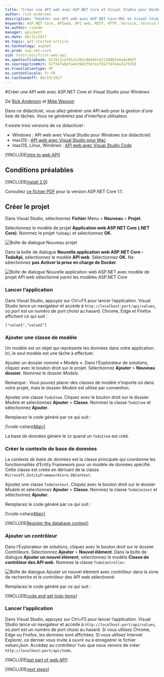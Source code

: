 ```yaml
---
title: "Créer une API web avec ASP.NET Core et Visual Studio pour Windows"
author: rick-anderson
description: "Générer une API web avec ASP.NET Core MVC et Visual Studio pour Windows"
keywords: ASP.NET Core, APIweb, API web, REST, HTTP, Service, Service HTTP
ms.author: riande
manager: wpickett
ms.date: 08/15/2017
ms.topic: get-started-article
ms.technology: aspnet
ms.prod: asp.net-core
uid: tutorials/first-web-api
ms.openlocfilehash: 617b11cd7652e393c06446c62138802e4a4e90df
ms.sourcegitcommit: 67f54fabbfa4e3942f5bfe1f8a7fdfe4a7a75358
ms.translationtype: HT
ms.contentlocale: fr-FR
ms.lasthandoff: 09/19/2017
---
```

#<a name="create-a-web-api-with-aspnet-core-and-visual-studio-for-windows"></a>Créer une API web avec ASP.NET Core et Visual Studio pour Windows

De [Rick Anderson](https://twitter.com/RickAndMSFT) et [Mike Wasson](https://github.com/mikewasson)

Dans ce didacticiel, vous allez générer une API web pour la gestion d’une liste de tâches. Vous ne générerez pas d’interface utilisateur.

Il existe trois versions de ce didacticiel :

* Windows : API web avec Visual Studio pour Windows (ce didacticiel)
* macOS : [API web avec Visual Studio pour Mac](xref:tutorials/first-web-api-mac)
* macOS, Linux, Windows : [API web avec Visual Studio Code](xref:tutorials/web-api-vsc)

<!-- WARNING: The code AND images in this doc are used by uid: tutorials/web-api-vsc, tutorials/first-web-api-mac and tutorials/first-web-api. If you change any code/images in this tutorial, update uid: tutorials/web-api-vsc -->

[!INCLUDE[intro to web API](../includes/webApi/intro.md)]

## <a name="prerequisites"></a>Conditions préalables

[!INCLUDE[install 2.0](../includes/install2.0.md)]

Consultez [ce fichier PDF](https://github.com/aspnet/Docs/blob/master/aspnetcore/tutorials/first-web-api/_static/_webAPI.pdf) pour la version ASP.NET Core 1.1.

## <a name="create-the-project"></a>Créer le projet

Dans Visual Studio, sélectionnez **Fichier** Menu > **Nouveau** > **Projet**.

Sélectionnez le modèle de projet **Application web ASP.NET Core (.NET Core)**. Nommez le projet `TodoApi` et sélectionnez **OK**.

![Boîte de dialogue Nouveau projet](first-web-api/_static/new-project.png)

Dans la boîte de dialogue **Nouvelle application web ASP.NET Core - TodoApi**, sélectionnez le modèle **API web**. Sélectionnez **OK**. Ne sélectionnez **pas** **Activer la prise en charge de Docker**.

![Boîte de dialogue Nouvelle application web ASP.NET avec modèle de projet API web sélectionné parmi les modèles ASP.NET Core](first-web-api/_static/web-api-project.png)

### <a name="launch-the-app"></a>Lancer l’application

Dans Visual Studio, appuyez sur Ctrl+F5 pour lancer l’application. Visual Studio lance un navigateur et accède à `http://localhost:port/api/values`, où *port* est un numéro de port choisi au hasard. Chrome, Edge et Firefox affichent ce qui suit :

```
["value1","value2"]
``` 

### <a name="add-a-model-class"></a>Ajouter une classe de modèle

Un modèle est un objet qui représente les données dans votre application. Ici, le seul modèle est une tâche à effectuer.

Ajoutez un dossier nommé « Models ». Dans l’Explorateur de solutions, cliquez avec le bouton droit sur le projet. Sélectionnez **Ajouter** > **Nouveau dossier**. Nommez le dossier *Models*.

Remarque : Vous pouvez placer des classes de modèle n’importe où dans votre projet, mais le dossier *Models* est utilisé par convention.

Ajoutez une classe `TodoItem`. Cliquez avec le bouton droit sur le dossier *Models* et sélectionnez **Ajouter** > **Classe**. Nommez la classe `TodoItem` et sélectionnez **Ajouter**.

Remplacez le code généré par ce qui suit :

[!code-csharp[Main](first-web-api/sample/TodoApi/Models/TodoItem.cs)]

La base de données génère le `Id` quand un `TodoItem` est créé.

### <a name="create-the-database-context"></a>Créer le contexte de base de données

Le *contexte de base de données* est la classe principale qui coordonne les fonctionnalités d’Entity Framework pour un modèle de données spécifié. Cette classe est créée en dérivant de la classe `Microsoft.EntityFrameworkCore.DbContext`.

Ajoutez une classe `TodoContext`. Cliquez avec le bouton droit sur le dossier *Models* et sélectionnez **Ajouter** > **Classe**. Nommez la classe `TodoContext` et sélectionnez **Ajouter**.

Remplacez le code généré par ce qui suit :

[!code-csharp[Main](first-web-api/sample/TodoApi/Models/TodoContext.cs)]

[!INCLUDE[Register the database context](../includes/webApi/register_dbContext.md)]

### <a name="add-a-controller"></a>Ajouter un contrôleur

Dans l’Explorateur de solutions, cliquez avec le bouton droit sur le dossier *Contrôleurs*. Sélectionnez **Ajouter** > **Nouvel élément**. Dans la boîte de dialogue **Ajouter un nouvel élément**, sélectionnez le modèle **Classe de contrôleur des API web**. Nommez la classe `TodoController`.

![Boîte de dialogue Ajouter un nouvel élément avec contrôleur dans la zone de recherche et le contrôleur des API web sélectionné](first-web-api/_static/new_controller.png)

Remplacez le code généré par ce qui suit :

[!INCLUDE[code and get todo items](../includes/webApi/getTodoItems.md)]
  
### <a name="launch-the-app"></a>Lancer l’application

Dans Visual Studio, appuyez sur Ctrl+F5 pour lancer l’application. Visual Studio lance un navigateur et accède à `http://localhost:port/api/values`, où *port* est un numéro de port choisi au hasard. Si vous utilisez Chrome, Edge ou Firefox, les données sont affichées. Si vous utilisez Internet Explorer, ce dernier vous invite à ouvrir ou à enregistrer le fichier *values.json*. Accédez au contrôleur `Todo` que nous venons de créer `http://localhost:port/api/todo`.

[!INCLUDE[last part of web API](../includes/webApi/end.md)]

[!INCLUDE[next steps](../includes/webApi/next.md)]

